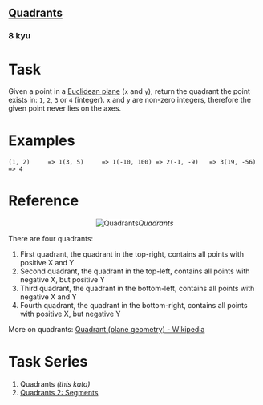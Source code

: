 <h2><a href=https://www.codewars.com/kata/643af0fa9fa6c406b47c5399/train/javascript target="_blank">Quadrants</a></h2><h3>8 kyu</h3><h1 id="task">Task</h1><p>Given a point in a <a href="//en.wikipedia.org/wiki/Euclidean_plane" data-turbolinks="false" target="_blank">Euclidean plane</a> (<code>x</code> and <code>y</code>), return the quadrant the point exists in: <code>1</code>, <code>2</code>, <code>3</code> or <code>4</code> (integer). <code>x</code> and <code>y</code> are non-zero integers, therefore the given point never lies on the axes.</p><h1 id="examples">Examples</h1><pre><code>(1, 2)     =&gt; 1(3, 5)     =&gt; 1(-10, 100) =&gt; 2(-1, -9)   =&gt; 3(19, -56)  =&gt; 4</code></pre><h1 id="reference">Reference</h1><center><img title="Quadrants" src="https://upload.wikimedia.org/wikipedia/commons/thumb/1/1a/Cartesian_coordinates_2D.svg/300px-Cartesian_coordinates_2D.svg.png" style="background:white"><i>Quadrants</i></center><p>There are four quadrants:</p><ol><li>First quadrant, the quadrant in the top-right, contains all points with positive X and Y</li><li>Second quadrant, the quadrant in the top-left, contains all points with negative X, but positive Y</li><li>Third quadrant, the quadrant in the bottom-left, contains all points with negative X and Y</li><li>Fourth quadrant, the quadrant in the bottom-right, contains all points with positive X, but negative Y</li></ol><p>More on quadrants: <a href="https://en.wikipedia.org/wiki/Quadrant_(plane_geometry)" data-turbolinks="false" target="_blank">Quadrant (plane geometry) - Wikipedia</a></p><h1 id="task-series">Task Series</h1><ol><li>Quadrants <em>(this kata)</em></li><li><a href="https://www.codewars.com/kata/643ea1adef815316e5389d17" data-turbolinks="false" target="_blank">Quadrants 2: Segments</a></li></ol>